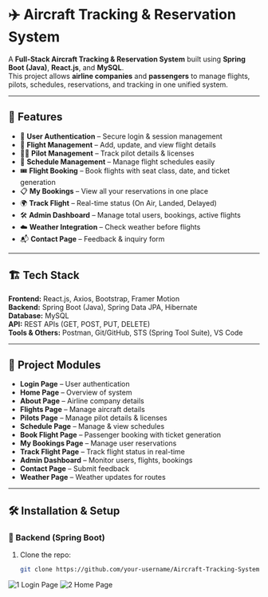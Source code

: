 # ✈️ Aircraft Tracking & Reservation System

A **Full-Stack Aircraft Tracking & Reservation System** built using **Spring Boot (Java)**, **React.js**, and **MySQL**.  
This project allows **airline companies** and **passengers** to manage flights, pilots, schedules, reservations, and tracking in one unified system.

---

## 🚀 Features

- 🔑 **User Authentication** – Secure login & session management  
- 🛫 **Flight Management** – Add, update, and view flight details  
- 👨‍✈️ **Pilot Management** – Track pilot details & licenses  
- 📅 **Schedule Management** – Manage flight schedules easily  
- 🎟 **Flight Booking** – Book flights with seat class, date, and ticket generation  
- 📋 **My Bookings** – View all your reservations in one place  
- 🌍 **Track Flight** – Real-time status (On Air, Landed, Delayed)  
- 🛠 **Admin Dashboard** – Manage total users, bookings, active flights  
- ☁️ **Weather Integration** – Check weather before flights  
- 📬 **Contact Page** – Feedback & inquiry form  

---

## 🏗️ Tech Stack

**Frontend:** React.js, Axios, Bootstrap, Framer Motion  
**Backend:** Spring Boot (Java), Spring Data JPA, Hibernate  
**Database:** MySQL  
**API:** REST APIs (GET, POST, PUT, DELETE)  
**Tools & Others:** Postman, Git/GitHub, STS (Spring Tool Suite), VS Code  

---

## 📂 Project Modules

- **Login Page** – User authentication  
- **Home Page** – Overview of system  
- **About Page** – Airline company details  
- **Flights Page** – Manage aircraft details  
- **Pilots Page** – Manage pilot details & licenses  
- **Schedule Page** – Manage & view schedules  
- **Book Flight Page** – Passenger booking with ticket generation  
- **My Bookings Page** – Manage user reservations  
- **Track Flight Page** – Track flight status in real-time  
- **Admin Dashboard** – Monitor users, flights, bookings  
- **Contact Page** – Submit feedback  
- **Weather Page** – Weather updates for routes  

---

## 🛠️ Installation & Setup

### 🔹 Backend (Spring Boot)
1. Clone the repo:  
   ```bash
   git clone https://github.com/your-username/Aircraft-Tracking-System.git

 ![1  Login Page](https://github.com/user-attachments/assets/5b2d3cae-1c2b-47ed-8479-867dfbc15e02)
![2  Home Page](https://github.com/user-attachments/assets/cddcf3a1-bff4-44c7-9145-68cd556c4734)

